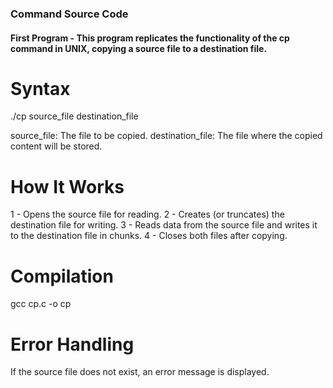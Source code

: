 ### Command Source Code
####  First Program  - This program replicates the functionality of the cp command in UNIX, copying a source file to a destination file.

# Syntax 
./cp source_file destination_file

source_file: The file to be copied.
destination_file: The file where the copied content will be stored.

# How It Works
1 - Opens the source file for reading.
2 - Creates (or truncates) the destination file for writing.
3 - Reads data from the source file and writes it to the destination file in chunks.
4 - Closes both files after copying.

# Compilation
 gcc cp.c -o cp

# Error Handling
If the source file does not exist, an error message is displayed.
